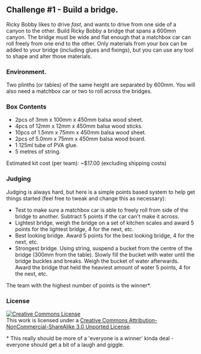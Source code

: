 ## Challenge #1 - Build a bridge. 

Ricky Bobby likes to drive *fast*, and wants to drive from one side of a canyon to the other. Build Ricky Bobby a bridge that spans a 600mm canyon. The bridge must be wide and flat enough that a matchbox car can roll freely from one end to the other. Only materials from your box can be added to your bridge (including glues and fixings), but you can use any tool to shape and alter those materials.

### Environment.

Two plinths (or tables) of the same height are separated by 600mm. You will also need a matchbox car or two to roll across the bridges.

### Box Contents

* 2pcs of 3mm x 100mm x 450mm balsa wood sheet.
* 4pcs of 12mm x 12mm x 450mm balsa wood sticks.
* 10pcs of 1.5mm x 75mm x 450mm balsa wood sheet.
* 2pcs of 5.0mm x 75mm x 450mm balsa wood board.
* 1 125ml tube of PVA glue.
* 5 metres of string.

Estimated kit cost (per team): ~$17.00 (excluding shipping costs)

### Judging

Judging is always hard, but here is a simple points based system to help get things started (feel free to tweak and change this as necessary): 

* Test to make sure a matchbox car is able to freely roll from side of the bridge to another. Subtract 5 points if the car can't make it across.
*  Lightest bridge, weigh the bridge on a set of kitchen scales and award 5 points for the lightest bridge, 4 for the next, etc. 
* Best looking bridge. Award 5 points for the best looking bridge, 4 for the next, etc.
* Strongest bridge. Using string, suspend a bucket from the centre of the bridge (300mm from the table). Slowly fill the bucket with water until the bridge buckles and breaks. Weigh the bucket of water afterwards. Award the bridge that held the heaviest amount of water 5 points, 4 for the next, etc.

The team with the highest number of points is the winner*. 

### License

<a rel="license" href="http://creativecommons.org/licenses/by-nc-sa/3.0/deed.en_US"><img alt="Creative Commons License" style="border-width:0" src="http://i.creativecommons.org/l/by-nc-sa/3.0/88x31.png" /></a><br />This work is licensed under a <a rel="license" href="http://creativecommons.org/licenses/by-nc-sa/3.0/deed.en_US">Creative Commons Attribution-NonCommercial-ShareAlike 3.0 Unported License</a>.

\* This really should be more of a 'everyone is a winner' kinda deal - everyone should get a bit of a laugh and giggle.
